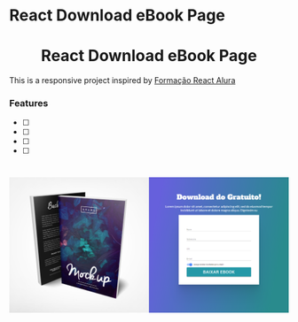 # React Download eBook Page

<h1 align="center">React Download eBook Page</h1>

<p>This is a responsive project inspired by <a href="https://github.com/alura-cursos/1897-react-functions/tree/aula5">Formação React Alura</a></p>

### Features

- [ ] 
- [ ] 
- [ ] 
- [ ] 

<h1 align="center">
  <img alt="Download eBook Page" src="screenshot.PNG" />
</h1>
